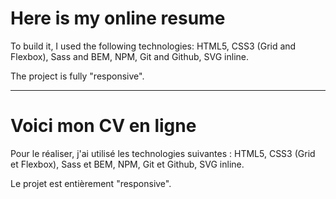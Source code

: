 # Here is my online resume

To build it, I used the following technologies: HTML5, CSS3 (Grid and Flexbox), Sass and BEM, NPM, Git and Github, SVG inline.

The project is fully "responsive".

------------------------------------------------------------------------------------------------------------------------------------------

# Voici mon CV en ligne

Pour le réaliser, j'ai utilisé les technologies suivantes : HTML5, CSS3 (Grid et Flexbox), Sass et BEM, NPM, Git et Github, SVG inline.

Le projet est entièrement "responsive".
